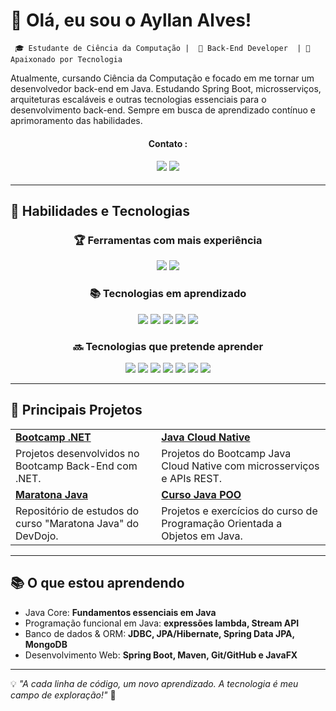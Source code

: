 # 👋 Olá, eu sou o Ayllan Alves!


`  🎓 Estudante de Ciência da Computação |  🔧 Back-End Developer  | 🚀 Apaixonado por Tecnologia `


Atualmente, cursando Ciência da Computação e focado em me tornar um desenvolvedor back-end em Java. Estudando Spring Boot, microsserviços, arquiteturas escaláveis e outras tecnologias essenciais para o desenvolvimento back-end. Sempre em busca de aprendizado contínuo e aprimoramento das habilidades.

<div align ="center">
<h4> Contato :<h4>
<a href = "mailto:franciscoayllan@gmail.com"><img loading="lazy" src="https://img.shields.io/badge/Gmail-D14836?style=for-the-badge&logo=gmail&logoColor=white" target="_blank"></a>
<a href="https://www.linkedin.com/in/ayllan-silva" target="_blank"><img loading="lazy" src="https://img.shields.io/badge/-LinkedIn-%230077B5?style=for-the-badge&logo=linkedin&logoColor=white" target="_blank"></a>   
</div>

---
## 🚀 Habilidades e Tecnologias  

<div align="center">

### 🏆 Ferramentas com mais experiência  
<p align="center">
  <img src="https://img.shields.io/badge/Power%20BI-F2C811?style=for-the-badge&logo=power-bi&logoColor=black"/>
  <img src="https://img.shields.io/badge/Microsoft_Excel-217346?style=for-the-badge&logo=microsoft-excel&logoColor=white"/>
</p>

### 📚 Tecnologias em aprendizado  
<p align="center">
  <img src="https://img.shields.io/badge/Java-ED8B00?style=for-the-badge&logo=java&logoColor=white"/>
  <img src="https://img.shields.io/badge/Spring_Boot-6DB33F?style=for-the-badge&logo=spring-boot&logoColor=white"/>
  <img src="https://img.shields.io/badge/Git-F05032?style=for-the-badge&logo=git&logoColor=white"/>
  <img src="https://img.shields.io/badge/GitHub-181717?style=for-the-badge&logo=github&logoColor=white"/>
  <img src="https://img.shields.io/badge/SQL-4479A1?style=for-the-badge&logo=postgresql&logoColor=white"/>
</p>

### 🔜 Tecnologias que pretende aprender  
<p align="center">
  <img src="https://img.shields.io/badge/Spring_Security-6DB33F?style=for-the-badge&logo=spring&logoColor=white"/>
  <img src="https://img.shields.io/badge/Spring_Cloud-6DB33F?style=for-the-badge&logo=spring&logoColor=white"/>
  <img src="https://img.shields.io/badge/JPA%20/%20Hibernate-59666C?style=for-the-badge&logo=hibernate&logoColor=white"/>
  <img src="https://img.shields.io/badge/Docker-2496ED?style=for-the-badge&logo=docker&logoColor=white"/>
  <img src="https://img.shields.io/badge/Redis-DC382D?style=for-the-badge&logo=redis&logoColor=white"/>
  <img src="https://img.shields.io/badge/Gradle-02303A?style=for-the-badge&logo=gradle&logoColor=white"/>
  <img src="https://img.shields.io/badge/JUnit-25A162?style=for-the-badge&logo=junit5&logoColor=white"/>
</p>

</div>


---
## 📌 Principais Projetos  

<table>
  <tr>
    <td><a href="https://github.com/seuusuario/bootcamp-dotnet"><b>Bootcamp .NET</b></a></td>
    <td><a href="https://github.com/seuusuario/java-cloud-native"><b>Java Cloud Native</b></a></td>
  </tr>
  <tr>
    <td>Projetos desenvolvidos no Bootcamp Back-End com .NET.</td>
    <td>Projetos do Bootcamp Java Cloud Native com microsserviços e APIs REST.</td>
  </tr>
  <tr>
    <td><a href="https://github.com/seuusuario/maratona-java"><b>Maratona Java</b></a></td>
    <td><a href="https://github.com/seuusuario/curso-java-poo"><b>Curso Java POO</b></a></td>
  </tr>
  <tr>
    <td>Repositório de estudos do curso "Maratona Java" do DevDojo.</td>
    <td>Projetos e exercícios do curso de Programação Orientada a Objetos em Java.</td>
  </tr>
</table>

---
## 📚 O que estou aprendendo  

- Java Core: **Fundamentos essenciais em Java**
- Programação funcional em Java: **expressões lambda, Stream API**  
- Banco de dados & ORM: **JDBC, JPA/Hibernate, Spring Data JPA, MongoDB**  
- Desenvolvimento Web: **Spring Boot, Maven, Git/GitHub e JavaFX**  

--- 


💡 *"A cada linha de código, um novo aprendizado. A tecnologia é meu campo de exploração!"* 🚀
